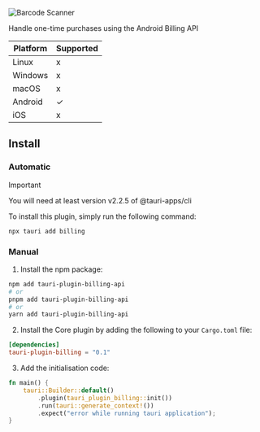 ![Barcode Scanner](https://github.com/NexelOfficial/tauri-plugin-billing/banner.png)

Handle one-time purchases using the Android Billing API

| Platform | Supported |
| -------- | --------- |
| Linux    | x         |
| Windows  | x         |
| macOS    | x         |
| Android  | ✓         |
| iOS      | x         |

## Install

### Automatic

> [!IMPORTANT]  
> You will need at least version v2.2.5 of @tauri-apps/cli

To install this plugin, simply run the following command:

```
npx tauri add billing
```

### Manual

1. Install the npm package:

```sh
npm add tauri-plugin-billing-api
# or
pnpm add tauri-plugin-billing-api
# or
yarn add tauri-plugin-billing-api
```

2. Install the Core plugin by adding the following to your `Cargo.toml` file:

```toml
[dependencies]
tauri-plugin-billing = "0.1"
```

3. Add the initialisation code:

```rust
fn main() {
    tauri::Builder::default()
        .plugin(tauri_plugin_billing::init())
        .run(tauri::generate_context!())
        .expect("error while running tauri application");
}
```
